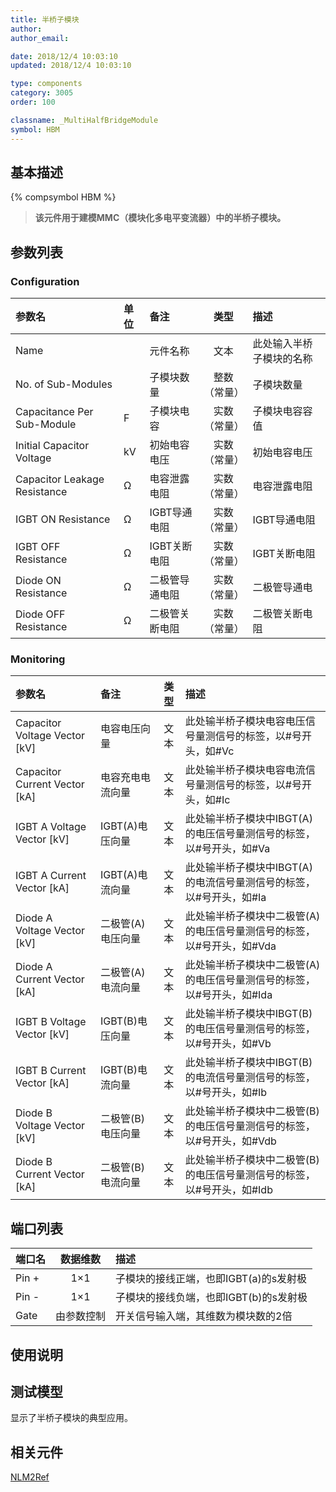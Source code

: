 ```yaml
---
title: 半桥子模块
author: 
author_email:

date: 2018/12/4 10:03:10
updated: 2018/12/4 10:03:10

type: components
category: 3005
order: 100

classname: _MultiHalfBridgeModule
symbol: HBM
---
```

## 基本描述
{% compsymbol HBM %}

> **该元件用于建模MMC（模块化多电平变流器）中的半桥子模块。**

## 参数列表
### Configuration
| 参数名 | 单位 | 备注 | 类型 | 描述 |
| :--- | :--- | :--- | :--: | :--- |
| Name |  | 元件名称 | 文本 | 此处输入半桥子模块的名称 |
| No. of Sub-Modules |  | 子模块数量 | 整数（常量） | 子模块数量 |
| Capacitance Per Sub-Module | F | 子模块电容 | 实数（常量） | 子模块电容容值 |
| Initial Capacitor Voltage | kV | 初始电容电压 | 实数（常量） | 初始电容电压 |
| Capacitor Leakage Resistance | Ω | 电容泄露电阻 | 实数（常量） | 电容泄露电阻 |
| IGBT ON Resistance | Ω | IGBT导通电阻 | 实数（常量） | IGBT导通电阻 |
| IGBT OFF Resistance | Ω | IGBT关断电阻 | 实数（常量） | IGBT关断电阻 |
| Diode ON Resistance | Ω | 二极管导通电阻 | 实数（常量） | 二极管导通电 |
| Diode OFF Resistance | Ω | 二极管关断电阻 | 实数（常量） | 二极管关断电阻 |

### Monitoring
| 参数名 | 备注 | 类型 | 描述 |
| :--- | :--- | :--: | :--- |
| Capacitor Voltage Vector \[kV\] | 电容电压向量 | 文本 | 此处输半桥子模块电容电压信号量测信号的标签，以#号开头，如#Vc |
| Capacitor Current Vector \[kA\] | 电容充电电流向量 | 文本 | 此处输半桥子模块电容电流信号量测信号的标签，以#号开头，如#Ic |
| IGBT A Voltage Vector \[kV\] | IGBT(A)电压向量 | 文本 | 此处输半桥子模块中IBGT(A)的电压信号量测信号的标签，以#号开头，如#Va |
| IGBT A Current Vector \[kA\] | IGBT(A)电流向量 | 文本 | 此处输半桥子模块中IBGT(A)的电流信号量测信号的标签，以#号开头，如#Ia |
| Diode A Voltage Vector \[kV\] | 二极管(A)电压向量 | 文本 | 此处输半桥子模块中二极管(A)的电压信号量测信号的标签，以#号开头，如#Vda |
| Diode A Current Vector \[kA\] | 二极管(A)电流向量 | 文本 | 此处输半桥子模块中二极管(A)的电压信号量测信号的标签，以#号开头，如#Ida |
| IGBT B Voltage Vector \[kV\] | IGBT(B)电压向量 | 文本 | 此处输半桥子模块中IBGT(B)的电压信号量测信号的标签，以#号开头，如#Vb |
| IGBT B Current Vector \[kA\] | IGBT(B)电流向量 | 文本 | 此处输半桥子模块中IBGT(B)的电流信号量测信号的标签，以#号开头，如#Ib |
| Diode B Voltage Vector \[kV\] | 二极管(B)电压向量 | 文本 | 此处输半桥子模块中二极管(B)的电压信号量测信号的标签，以#号开头，如#Vdb |
| Diode B Current Vector \[kA\] | 二极管(B)电流向量 | 文本 | 此处输半桥子模块中二极管(B)的电压信号量测信号的标签，以#号开头，如#Idb |


## 端口列表

| 端口名 | 数据维数 | 描述 |
| :--- | :--:  | :--- |
| Pin + | 1×1 |子模块的接线正端，也即IGBT(a)的s发射极 |                   
| Pin - | 1×1 |子模块的接线负端，也即IGBT(b)的s发射极 |                   
| Gate | 由参数控制 |开关信号输入端，其维数为模块数的2倍 |                   

## 使用说明


## 测试模型
[<test name>](<test link>)显示了半桥子模块的典型应用。

## 相关元件

[NLM2Ref](/components/comp_FirePulseGenNLM2Ref.html)


